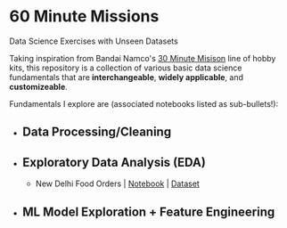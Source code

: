 # 60 Minute Missions
Data Science Exercises with Unseen Datasets

Taking inspiration from Bandai Namco's [30 Minute Misison](https://30mm.fandom.com/wiki/30_Minutes_Missions) line of hobby kits, this repository is a collection of various basic data science fundamentals that are **interchangeable**, **widely applicable**, and **customizeable**.

Fundamentals I explore are (associated notebooks listed as sub-bullets!):
- Data Processing/Cleaning
  - 
- Exploratory Data Analysis (EDA)
  - 
  -  New Delhi Food Orders | [Notebook](https://github.com/AndyWongData/60-Minute-Missions/blob/main/EDA/FoodOrder.ipynb) | [Dataset](https://www.kaggle.com/datasets/shahbazaliml/food-orders-new-delhi)
- ML Model Exploration + Feature Engineering
  - 
